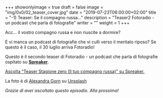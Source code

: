 +++
showonlyimage = true
draft = false
image = "img/0x0/02_teaser_cover.jpg"
date = "2019-07-23T06:00:00+02:00"
title = "-1) Teaser: Se il compagno russa..."
description = "Teaser2 Fotoradio - un podcast che parla di fotografie"
writer = ""
weight = 1
+++

<script async src="https://widget.spreaker.com/widgets.js"></script>

Acc... il vostro compagno russa e non riuscite a dormire?
<!--more-->

E vi manca un podcast di fotografie che vi culli verso il meritato riposo?
Se questo è il caso, il 30 luglio arriva Fotoradio!

Questo è il secondo teaser di Fotoradio - un podcast che parla di fotografie ospitato su <a href="https://www.spreaker.com/episode/18597188">**Spreaker**</a>.

<a class="spreaker-player" href="https://www.spreaker.com/episode/18597188" data-resource="episode_id=18597188" data-width="100%" data-height="200px" data-theme="light" data-playlist="false" data-playlist-continuous="false" data-autoplay="false" data-live-autoplay="false" data-chapters-image="true" data-episode-image-position="right" data-hide-logo="false" data-hide-likes="false" data-hide-comments="false" data-hide-sharing="false" data-hide-download="true">Ascolta "Teaser Stagione zero (Il tuo compagno russa)" su Spreaker.</a>

La foto è di [Alexandra Gorn](https://unsplash.com/@alexagorn?utm_source=unsplash&utm_medium=referral&utm_content=creditCopyText) su [Unsplash](https://unsplash.com/search/photos/insomnia?utm_source=unsplash&utm_medium=referral&utm_content=creditCopyText)


_Grazie di aver ascoltato questo episodio. Alla prossima!_
